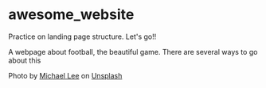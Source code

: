 # awesome_website
Practice on landing page structure. Let's go!!

A webpage about football, the beautiful game. There 
are several ways to go about this

Photo by <a href="https://unsplash.com/@guoshiwushuang?utm_content=creditCopyText&utm_medium=referral&utm_source=unsplash">Michael Lee</a> on <a href="https://unsplash.com/photos/soccer-field-6J7eIvNwttQ?utm_content=creditCopyText&utm_medium=referral&utm_source=unsplash">Unsplash</a>
  